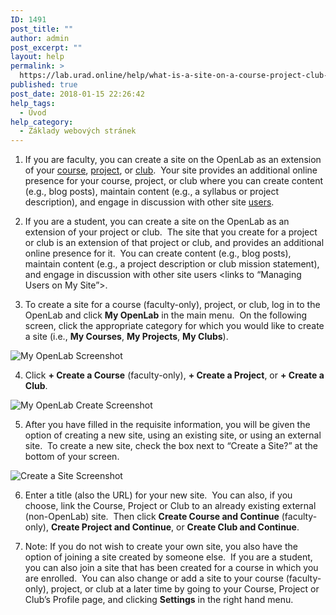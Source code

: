 ```yaml
---
ID: 1491
post_title: ""
author: admin
post_excerpt: ""
layout: help
permalink: >
  https://lab.urad.online/help/what-is-a-site-on-a-course-project-club-or-portfolio/
published: true
post_date: 2018-01-15 22:26:42
help_tags:
  - Úvod
help_category:
  - Základy webových stránek
---
```

1. If you are faculty, you can create a site on the OpenLab as an extension of your <a title="What is a course on the OpenLab?" href="https://lab.urad.online/help/what-is-a-course-on-the-openlab/">course</a>, <a title="What is a Project on the OpenLab?" href="https://lab.urad.online/help/what-is-a-project-on-the-openlab/">project</a>, or <a title="What is a Club on the OpenLab?" href="https://lab.urad.online/help/what-is-a-club-on-the-openlab/">club</a>.  Your site provides an additional online presence for your course, project, or club where you can create content (e.g., blog posts), maintain content (e.g., a syllabus or project description), and engage in discussion with other site <a title="Managing users on your Site" href="https://lab.urad.online/help/managing-users-on-your-site/">users</a>.

2. If you are a student, you can create a site on the OpenLab as an extension of your project or club.  The site that you create for a project or club is an extension of that project or club, and provides an additional online presence for it.  You can create content (e.g., blog posts), maintain content (e.g., a project description or club mission statement), and engage in discussion with other site users &lt;links to “Managing Users on My Site”&gt;.

3. To create a site for a course (faculty-only), project, or club, log in to the OpenLab and click <strong>My OpenLab</strong> in the main menu.  On the following screen, click the appropriate category for which you would like to create a site (i.e., <strong>My Courses</strong>, <strong>My Projects</strong>, <strong>My Clubs</strong>).

<img class="alignnone wp-image-36850 size-full" src="https://openlab.citytech.cuny.edu/wp-content/uploads/2012/08/what_is_a_site1v2.png" alt="My OpenLab Screenshot" />

4. Click <strong>+ Create a Course</strong> (faculty-only), <strong>+ Create a Project</strong>, or <strong>+ Create a Club</strong>.

<img class="alignnone wp-image-36851 size-full" src="https://openlab.citytech.cuny.edu/wp-content/uploads/2012/08/what_is_a_site2v2.png" alt="My OpenLab Create Screenshot" />

5. After you have filled in the requisite information, you will be given the option of creating a new site, using an existing site, or using an external site.  To create a new site, check the box next to “Create a Site?” at the bottom of your screen.

<img class="alignnone wp-image-36852 size-full" src="https://openlab.citytech.cuny.edu/wp-content/uploads/2012/08/what_is_a_site3v2.png" alt="Create a Site Screenshot" />

6. Enter a title (also the URL) for your new site.  You can also, if you choose, link the Course, Project or Club to an already existing external (non-OpenLab) site.  Then click <strong>Create Course and Continue</strong> (faculty-only), <strong>Create Project and Continue</strong>, or <strong>Create Club and Continue</strong>.

7. Note: If you do not wish to create your own site, you also have the option of joining a site created by someone else.  If you are a student, you can also join a site that has been created for a course in which you are enrolled.  You can also change or add a site to your course (faculty-only), project, or club at a later time by going to your Course, Project or Club’s Profile page, and clicking <strong>Settings</strong> in the right hand menu.
